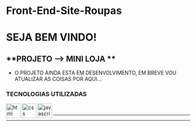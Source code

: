 # Front-End-Site-Roupas



#  **SEJA BEM VINDO!**

## **PROJETO --> MINI LOJA  **

- O PROJETO AINDA ESTA EM DESENVOLVIMENTO, EM BREVE VOU ATUALIZAR AS COISAS POR AQUI...


### TECNOLOGIAS UTILIZADAS 

<img align="left" width="40px" alt="html" src="https://user-images.githubusercontent.com/77635828/113378137-a16ced00-934c-11eb-9096-250ed891a91a.png">

<img align="left" width="40px" alt="css" src="https://user-images.githubusercontent.com/77635828/113378216-dbd68a00-934c-11eb-83f3-9745fd7afacc.png">

<img align="left" width="40px" alt="javascript" src="https://user-images.githubusercontent.com/77635828/113378444-6b7c3880-934d-11eb-805d-42e40554e0af.png">
<BR>

----------------

------------
